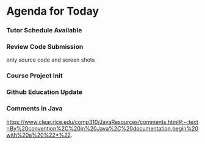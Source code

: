 # Agenda for Today

### Tutor Schedule Available


### Review Code Submission 

only source code and screen shots

### Course Project Init

### Github Education Update

### Comments in Java
https://www.clear.rice.edu/comp310/JavaResources/comments.html#:~:text=By%20convention%2C%20in%20Java%2C%20documentation,begin%20with%20a%20%22*%22.



